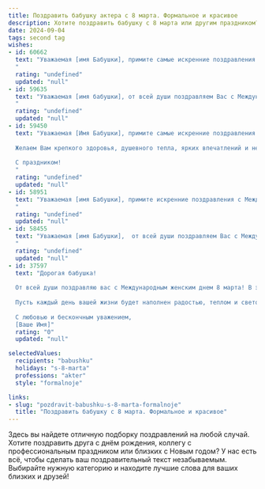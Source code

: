 ```yaml
---
title: Поздравить бабушку актера с 8 марта. Формальное и красивое
description: Хотите поздравить бабушку с 8 марта или другим праздником? Наш ИИ создаст незабываемое поздравление, а вы обязательно выделитесь среди других.  
date: 2024-09-04
tags: second tag
wishes:
- id: 60662
  text: "Уважаемая [имя Бабушки], примите самые искренние поздравления с Международным женским днем! Ваше  искусство,  ваша  преданность  творчеству  и  яркая  личность  вдохновляют  многих. Желаю Вам  крепкого  здоровья,  творческих  успехов  и  неизменной  любви  окружающих!
  "
  rating: "undefined"
  updated: "null"
- id: 59635
  text: "Уважаемая [имя бабушки], от всей души поздравляем Вас с Международным женским днем! Желаем Вам крепкого здоровья, ярких эмоций, творческих успехов и неизменной радости от Вашей любимой профессии. Пусть сцена всегда встречает Вас овациями, а зрители дарят Вам свои самые искренние  и теплые улыбки!
  "
  rating: "undefined"
  updated: "null"
- id: 59450
  text: "Уважаемая [Имя Бабушки], примите самые искренние поздравления с Международным женским днём!
  
  Желаем Вам крепкого здоровья, душевного тепла, ярких впечатлений и незабываемых моментов! Пусть Ваш талант актера продолжает радовать зрителей и дарить им положительные эмоции.
  
  С праздником!
  "
  rating: "undefined"
  updated: "null"
- id: 58951
  text: "Уважаемая [имя Бабушки], примите искренние поздравления с Международным женским днем! Желаем Вам крепкого здоровья, неиссякаемой энергии, творческих успехов и душевного покоя. Пусть Ваша жизнь будет наполнена радостью, теплотой и любовью близких людей.
  "
  rating: "undefined"
  updated: "null"
- id: 58455
  text: "Уважаемая [имя Бабушки],  от всей души поздравляем Вас с Международным женским днем 8 Марта! Желаем Вам крепкого здоровья, творческих успехов на сцене и всегда ярких ролей, которые будут радовать Вас и Ваших зрителей. Пусть Ваша жизнь будет наполнена радостью, любовью и счастьем!
  "
  rating: "undefined"
  updated: "null"
- id: 37597
  text: "Дорогая бабушка!
  
  От всей души поздравляю вас с Международным женским днем 8 марта! В этот прекрасный весенний день хочу поблагодарить вас за вашу мудрость, заботу и бесконечную любовь. Вы — наша вдохновляющая актриса жизни, играющая главные роли в сердцах всех, кто вас окружает.
  
  Пусть каждый день вашей жизни будет наполнен радостью, теплом и светом, а ваши мечты сбываются, как самые яркие сценические образы. Желаю вам здоровья, красоты и душевного спокойствия.
  
  С любовью и бескончным уважением,
  [Ваше Имя]"
  rating: "0"
  updated: "null"

selectedValues:
  recipients: "babushku"
  holidays: "s-8-marta"
  professions: "akter"
  style: "formalnoje"

links:
- slug: "pozdravit-babushku-s-8-marta-formalnoje"
  title: "Поздравить бабушку с 8 марта. Формальное и красивое"
---
```


Здесь вы найдете отличную подборку поздравлений на любой случай. 
Хотите поздравить друга с днём рождения, коллегу с профессиональным праздником или близких с Новым годом? У нас есть всё, чтобы сделать ваш поздравительный текст незабываемым. Выбирайте нужную категорию и находите лучшие слова для ваших близких и друзей!
